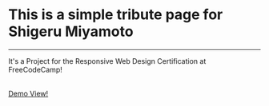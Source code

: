 <h1>This is a simple tribute page for Shigeru Miyamoto</h1>
<hr>
<p>It's a Project for the Responsive Web Design Certification at FreeCodeCamp!</p>
<br>
<a href="https://anotherdan3.github.io/Tribute-Page/" target="_blank">Demo View!</a>

